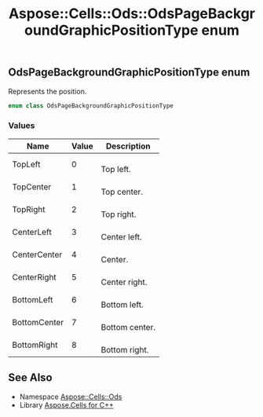 ﻿---
title: Aspose::Cells::Ods::OdsPageBackgroundGraphicPositionType enum
linktitle: OdsPageBackgroundGraphicPositionType
second_title: Aspose.Cells for C++ API Reference
description: 'Aspose::Cells::Ods::OdsPageBackgroundGraphicPositionType enum. Represents the position in C++.'
type: docs
weight: 600
url: /cpp/aspose.cells.ods/odspagebackgroundgraphicpositiontype/
---
## OdsPageBackgroundGraphicPositionType enum


Represents the position.

```cpp
enum class OdsPageBackgroundGraphicPositionType
```

### Values

| Name | Value | Description |
| --- | --- | --- |
| TopLeft | 0 | <br>Top left. |
| TopCenter | 1 | <br>Top center. |
| TopRight | 2 | <br>Top right. |
| CenterLeft | 3 | <br>Center left. |
| CenterCenter | 4 | <br>Center. |
| CenterRight | 5 | <br>Center right. |
| BottomLeft | 6 | <br>Bottom left. |
| BottomCenter | 7 | <br>Bottom center. |
| BottomRight | 8 | <br>Bottom right. |

## See Also

* Namespace [Aspose::Cells::Ods](../)
* Library [Aspose.Cells for C++](../../)
